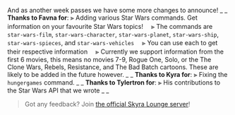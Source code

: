 And as another week passes we have some more changes to announce!
_ _
**Thanks to Favna for**:
⫸ Adding various Star Wars commands. Get information on your favourite Star Wars topics!
　⪢ The commands are `star-wars-film`, `star-wars-character`, `star-wars-planet`, `star-wars-ship`, `star-wars-spieces`, and `star-wars-vehicles`
　⪢ You can use each to get their respective information
　⪢ Currently we support information from the first 6 movies, this means no movies 7-9, Rogue One, Solo, or the The Clone Wars, Rebels, Resistance, and The Bad Batch cartoons. These are likely to be added in the future however.
_ _
**Thanks to Kyra for**:
⫸ Fixing the `hungergames` command.
_ _
**Thanks to Tylertron for**:
⫸ His contributions to the Star Wars API that we wrote
_ _
> Got any feedback? Join [the official Skyra Lounge server](https://join.skyra.pw)!
